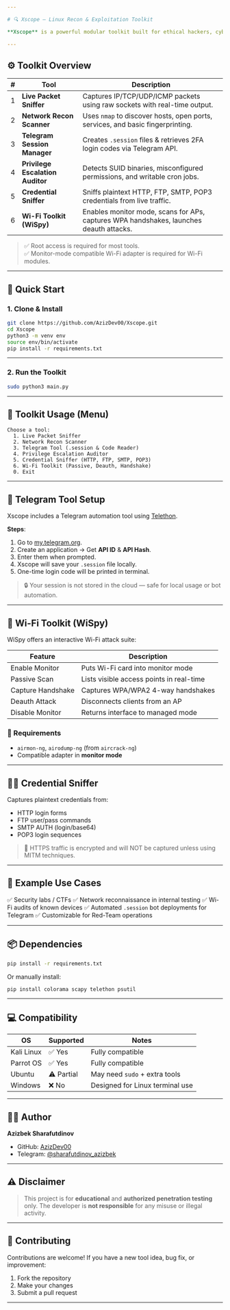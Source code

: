 ```yaml
---

# 🔍 Xscope — Linux Recon & Exploitation Toolkit

**Xscope** is a powerful modular toolkit built for ethical hackers, cybersecurity researchers, and penetration testers. It provides advanced utilities for network reconnaissance, wireless auditing, privilege escalation analysis, and credential sniffing — optimized for **Linux environments** like Kali Linux.

---
```


## ⚙️ Toolkit Overview

| # | Tool                                | Description |
|--:|-------------------------------------|-------------|
| 1 | **Live Packet Sniffer**             | Captures IP/TCP/UDP/ICMP packets using raw sockets with real-time output. |
| 2 | **Network Recon Scanner**           | Uses `nmap` to discover hosts, open ports, services, and basic fingerprinting. |
| 3 | **Telegram Session Manager**        | Creates `.session` files & retrieves 2FA login codes via Telegram API. |
| 4 | **Privilege Escalation Auditor**    | Detects SUID binaries, misconfigured permissions, and writable cron jobs. |
| 5 | **Credential Sniffer**              | Sniffs plaintext HTTP, FTP, SMTP, POP3 credentials from live traffic. |
| 6 | **Wi-Fi Toolkit (WiSpy)**           | Enables monitor mode, scans for APs, captures WPA handshakes, launches deauth attacks. |

> ✅ Root access is required for most tools.  
> ✅ Monitor-mode compatible Wi-Fi adapter is required for Wi-Fi modules.

---

## 🚀 Quick Start

### 1. Clone & Install

```bash
git clone https://github.com/AzizDev00/Xscope.git
cd Xscope
python3 -m venv env
source env/bin/activate
pip install -r requirements.txt
````

---

### 2. Run the Toolkit

```bash
sudo python3 main.py
```

---

## 🧰 Toolkit Usage (Menu)

```text
Choose a tool:
  1. Live Packet Sniffer
  2. Network Recon Scanner
  3. Telegram Tool (.session & Code Reader)
  4. Privilege Escalation Auditor
  5. Credential Sniffer (HTTP, FTP, SMTP, POP3)
  6. Wi-Fi Toolkit (Passive, Deauth, Handshake)
  0. Exit
```

---

## 🔐 Telegram Tool Setup

Xscope includes a Telegram automation tool using [Telethon](https://github.com/LonamiWebs/Telethon).

**Steps**:

1. Go to [my.telegram.org](https://my.telegram.org).
2. Create an application → Get **API ID** & **API Hash**.
3. Enter them when prompted.
4. Xscope will save your `.session` file locally.
5. One-time login code will be printed in terminal.

> 🔒 Your session is not stored in the cloud — safe for local usage or bot automation.

---

## 📡 Wi-Fi Toolkit (WiSpy)

WiSpy offers an interactive Wi-Fi attack suite:

| Feature           | Description                              |
| ----------------- | ---------------------------------------- |
| Enable Monitor    | Puts Wi-Fi card into monitor mode        |
| Passive Scan      | Lists visible access points in real-time |
| Capture Handshake | Captures WPA/WPA2 4-way handshakes       |
| Deauth Attack     | Disconnects clients from an AP           |
| Disable Monitor   | Returns interface to managed mode        |

### 🔧 Requirements

* `airmon-ng`, `airodump-ng` (from `aircrack-ng`)
* Compatible adapter in **monitor mode**

---

## 🕵️‍♂️ Credential Sniffer

Captures plaintext credentials from:

* HTTP login forms
* FTP user/pass commands
* SMTP AUTH (login/base64)
* POP3 login sequences

> 🛑 HTTPS traffic is encrypted and will NOT be captured unless using MITM techniques.

---

## 🧪 Example Use Cases

✅ Security labs / CTFs
✅ Network reconnaissance in internal testing
✅ Wi-Fi audits of known devices
✅ Automated `.session` bot deployments for Telegram
✅ Customizable for Red-Team operations

---

## 📦 Dependencies

```bash
pip install -r requirements.txt
```

Or manually install:

```bash
pip install colorama scapy telethon psutil
```

---

## 💻 Compatibility

| OS         | Supported  | Notes                           |
| ---------- | ---------- | ------------------------------- |
| Kali Linux | ✅ Yes      | Fully compatible                |
| Parrot OS  | ✅ Yes      | Fully compatible                |
| Ubuntu     | ⚠️ Partial | May need `sudo` + extra tools   |
| Windows    | ❌ No       | Designed for Linux terminal use |

---

## 🧑‍💻 Author

**Azizbek Sharafutdinov**

* GitHub: [AzizDev00](https://github.com/AzizDev00)
* Telegram: [@sharafutdinov\_azizbek](https://t.me/sharafutdinov_azizbek)

---

## ⚠️ Disclaimer

> This project is for **educational** and **authorized penetration testing** only.
> The developer is **not responsible** for any misuse or illegal activity.

---

## 🤝 Contributing

Contributions are welcome!
If you have a new tool idea, bug fix, or improvement:

1. Fork the repository
2. Make your changes
3. Submit a pull request

---
